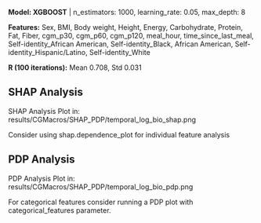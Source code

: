 

**Model: XGBOOST** | n_estimators: 1000, learning_rate: 0.05, max_depth: 8

**Features:** Sex, BMI, Body weight, Height, Energy, Carbohydrate, Protein, Fat, Fiber, cgm_p30, cgm_p60, cgm_p120, meal_hour, time_since_last_meal, Self-identity_African American, Self-identity_Black, African American, Self-identity_Hispanic/Latino, Self-identity_White

**R (100 iterations):** Mean 0.708, Std 0.031
## SHAP Analysis ##

SHAP Analysis Plot in: results/CGMacros/SHAP_PDP/temporal_log_bio_shap.png

Consider using shap.dependence_plot for individual feature analysis
## PDP Analysis ##

PDP Analysis Plot in: results/CGMacros/SHAP_PDP/temporal_log_bio_pdp.png

For categorical features consider running a PDP plot with categorical_features parameter.